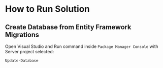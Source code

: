 # How to Run Solution
## Create Database from Entity Framework Migrations
Open Visual Studio and Run command inside `Package Manager Console` with Server project selected:
```ps
Update-Database
```